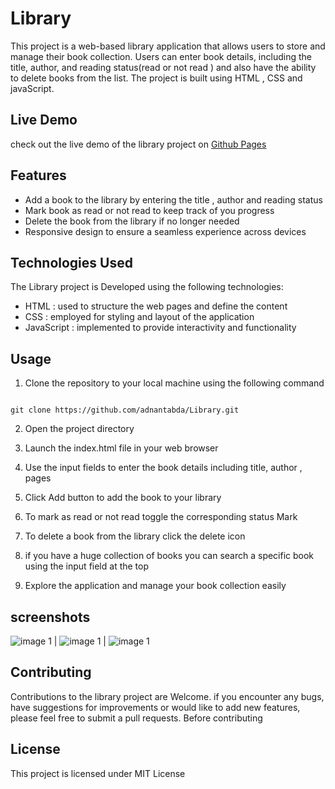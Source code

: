 # Library

This project is a web-based library application that allows users to store and manage their book collection.
Users can enter book details, including the title, author, and reading status(read or not read ) and also have
the ability to delete books from the list. The project is built using HTML , CSS and javaScript.

## Live Demo 

check out the live demo of the library project on [Github Pages](https://adnantabda.github.io/Library/)

## Features 

- Add a book to the library by entering the title , author and reading status 
- Mark book as read or not read to keep track of you progress 
- Delete the book from the library if no longer needed 
- Responsive design to ensure a seamless experience across devices 

## Technologies Used 

The Library project is Developed using the following technologies: 

- HTML : used to structure the web pages and define the content 
- CSS  : employed for styling and layout of the application 
- JavaScript : implemented to provide interactivity and functionality 

## Usage 

1. Clone the repository to your local machine using the following command 
```

git clone https://github.com/adnantabda/Library.git

```

2. Open the project directory 

3. Launch the index.html file in your web browser 
4. Use the input fields to enter the book details including title, author , pages 
5. Click Add button to add the book to your library 
6. To mark as read or not read toggle the corresponding status Mark 
7. To delete a book from the library click the delete icon 
8. if you have a huge collection of books you can search a specific book using the input field at the top 
9. Explore the application and manage your book collection easily 

## screenshots 


![image 1](screenshots/screenshot1.jpg) | ![image 1](screenshots/screenshot1.jpg) | ![image 1](screenshots/screenshot1.jpg)



## Contributing 

Contributions to the library project are Welcome. if you encounter any bugs, have suggestions for improvements or would like to add new features, 
please feel free to submit a pull requests. Before contributing 

## License 

This project is licensed under MIT License 
